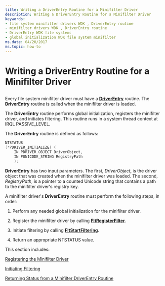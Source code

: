 ```yaml
---
title: Writing a DriverEntry Routine for a Minifilter Driver
description: Writing a DriverEntry Routine for a Minifilter Driver
keywords:
- file system minifilter drivers WDK , DriverEntry routine
- minifilter drivers WDK , DriverEntry routine
- DriverEntry WDK file systems
- global initialization WDK file system minifilter
ms.date: 04/20/2017
ms.topic: how-to
---
```


# Writing a DriverEntry Routine for a Minifilter Driver


## <span id="ddk_writing_a_driverentry_routine_for_a_minifilter_driver_if"></span><span id="DDK_WRITING_A_DRIVERENTRY_ROUTINE_FOR_A_MINIFILTER_DRIVER_IF"></span>


Every file system minifilter driver must have a [**DriverEntry**](/windows-hardware/drivers/ddi/wdm/nc-wdm-driver_initialize) routine. The **DriverEntry** routine is called when the minifilter driver is loaded.

The **DriverEntry** routine performs global initialization, registers the minifilter driver, and initiates filtering. This routine runs in a system thread context at IRQL PASSIVE\_LEVEL.

The **DriverEntry** routine is defined as follows:

```cpp
NTSTATUS 
(*PDRIVER_INITIALIZE) ( 
    IN PDRIVER_OBJECT DriverObject, 
    IN PUNICODE_STRING RegistryPath 
    ); 
```

**DriverEntry** has two input parameters. The first, *DriverObject*, is the driver object that was created when the minifilter driver was loaded. The second, *RegistryPath*, is a pointer to a counted Unicode string that contains a path to the minifilter driver's registry key.

A minifilter driver's **DriverEntry** routine must perform the following steps, in order:

1.  Perform any needed global initialization for the minifilter driver.

2.  Register the minifilter driver by calling [**FltRegisterFilter**](/windows-hardware/drivers/ddi/fltkernel/nf-fltkernel-fltregisterfilter).

3.  Initiate filtering by calling [**FltStartFiltering**](/windows-hardware/drivers/ddi/fltkernel/nf-fltkernel-fltstartfiltering).

4.  Return an appropriate NTSTATUS value.

This section includes:

[Registering the Minifilter Driver](registering-the-minifilter-driver.md)

[Initiating Filtering](initiating-filtering.md)

[Returning Status from a Minifilter DriverEntry Routine](returning-status.md)

 

